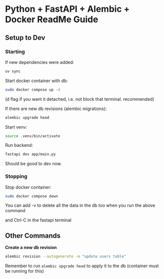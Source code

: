 # Python + FastAPI + Alembic + Docker ReadMe Guide

## Setup to Dev

### Starting

If new dependencies were added:

```bash
uv sync
```

Start docker container with db:

```bash
sudo docker compose up -d
```

(d flag if you want it detached, i.e. not block that terminal. recommended)

If there are new db revisions (alembic migrations):

```bash
alembic upgrade head
```

Start venv:

```bash
source .venv/bin/activate
```

Run backend:

```bash
fastapi dev app/main.py
```

Should be good to dev now.

### Stopping

Stop docker container:
```bash
sudo docker compose down
```
You can add -v to delete all the data in the db too when you run the above command

and Ctrl-C in the fastapi terminal

## Other Commands

**Create a new db revision**
```bash
alembic revision --autogenerate -m "update users table"
```

Remember to run `alembic upgrade head` to apply it to the db (container must be running for this)

```bash

```

```bash
```
```bash
```
